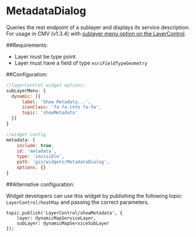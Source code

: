 MetadataDialog
==============

Queries the rest endpoint of a sublayer and displays its service description. For usage in CMV (v1.3.4) with [sublayer menu option on the LayerControl](http://docs.cmv.io/en/latest/widgets/LayerControl/).

##Requirements:

* Layer must be type point
* Layer must have a field of type `esriFieldTypeGeometry`

##Configuration:

```JavaScript
//layerControl widget options:
subLayerMenu: {
  dynamic: [{
      label: 'Show Metadata...',
      iconClass: 'fa fa-info fa-fw',
      topic: 'showMetadata'
  }]
}
```

```JavaScript
//widget config
metadata: {
    include: true,
    id: 'metadata',
    type: 'invisible',
    path: 'gis/widgets/MetadataDialog',
    options: {}
}
```

##Alternative configuration:

Widget developers can use this widget by publishing the following topic: `LayerControl/heatMap` and passing the correct parameters.

```JavaScript:
topic.publish('LayerControl/showMetadata', {
	layer: dynamicMapServiceLayer,
	subLayer: dynamicMapServiceSubLayer
});
```